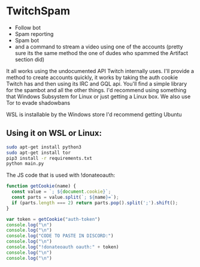 # TwitchSpam

* Follow bot
* Spam reporting 
* Spam bot
* and a command to stream a video using one of the accounts (pretty sure its the same method the one of dudes who spammed the Artifact section did)

It all works using the undocumented API Twitch internally uses.
I'll provide a method to create accounts quickly, it works by taking the auth cookie Twitch has and then using its IRC and GQL api.
You'll find a simple library for the spambot and all the other things. I'd recommend using something that Windows Subsystem for Linux or just getting a Linux box.
We also use Tor to evade shadowbans

WSL is installable by the Windows store I'd recommend getting Ubuntu

## Using it on WSL or Linux:
```Bash
sudo apt-get install python3
sudo apt-get install tor
pip3 install -r requirements.txt
python main.py
```

The JS code that is used with !donateoauth:

```JavaScript
function getCookie(name) {
  const value = `; ${document.cookie}`;
  const parts = value.split(`; ${name}=`);
  if (parts.length === 2) return parts.pop().split(';').shift();
}

var token = getCookie("auth-token")
console.log("\n")
console.log("\n")
console.log("CODE TO PASTE IN DISCORD:")
console.log("\n")
console.log("!donateoauth oauth:" + token)
console.log("\n")
console.log("\n")
```

